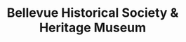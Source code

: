 ---
layout: repo
title: "Bellevue Historical Society & Heritage Museum"
id: 283
permalink: repos/283/
---